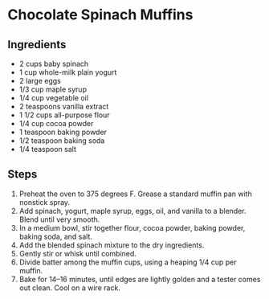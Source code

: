 # Chocolate Spinach Muffins

## Ingredients
- 2 cups baby spinach
- 1 cup whole-milk plain yogurt
- 2 large eggs
- 1/3 cup maple syrup
- 1/4 cup vegetable oil
- 2 teaspoons vanilla extract
- 1 1/2 cups all-purpose flour
- 1/4 cup cocoa powder
- 1 teaspoon baking powder
- 1/2 teaspoon baking soda
- 1/4 teaspoon salt

## Steps
1. Preheat the oven to 375 degrees F. Grease a standard muffin pan with nonstick spray.
2. Add spinach, yogurt, maple syrup, eggs, oil, and vanilla to a blender. Blend until very smooth.
3. In a medium bowl, stir together flour, cocoa powder, baking powder, baking soda, and salt.
4. Add the blended spinach mixture to the dry ingredients.
5. Gently stir or whisk until combined.
6. Divide batter among the muffin cups, using a heaping 1/4 cup per muffin.
7. Bake for 14–16 minutes, until edges are lightly golden and a tester comes out clean. Cool on a wire rack.